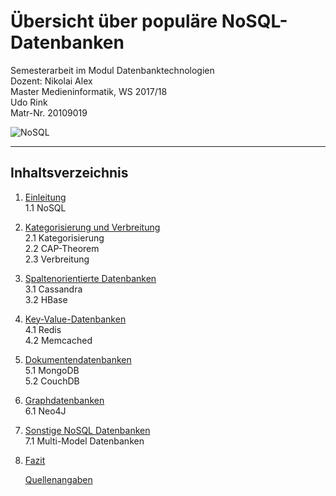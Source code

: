# Übersicht über populäre NoSQL-Datenbanken

Semesterarbeit im Modul Datenbanktechnologien    
Dozent: Nikolai Alex   
Master Medieninformatik, WS 2017/18    
Udo Rink    
Matr-Nr. 20109019  


![][img-nosql]  

***

## Inhaltsverzeichnis

1. [Einleitung][kap1]  
    1.1 NoSQL  
2. [Kategorisierung und Verbreitung][kap2]  
    2.1 Kategorisierung  
    2.2 CAP-Theorem  
    2.3 Verbreitung  
3. [Spaltenorientierte Datenbanken][kap3]  
    3.1 Cassandra  
    3.2 HBase  
4. [Key-Value-Datenbanken][kap4]  
    4.1 Redis  
    4.2 Memcached  
5. [Dokumentendatenbanken][kap5]  
    5.1 MongoDB  
    5.2 CouchDB  
6. [Graphdatenbanken][kap6]  
    6.1 Neo4J  
7. [Sonstige NoSQL Datenbanken][kap7]  
    7.1 Multi-Model Datenbanken  
8. [Fazit][kap8]    

   [Quellenangaben][kap9]


[kap1]:             ./03_einleitung_nosql.md "Einleitung"
[kap2]:             ./04_kategorisierung_und_verbreitung.md "Kategorisierung und Popularität"
[kap3]:             ./05_spaltenorientierte_db.md "Spaltenorientierte Datenbanken"
[kap4]:             ./06_key_value_db.md "Key-Value-Datenbanken"
[kap5]:             ./07_dokumenten_db.md "Dokumentendatenbanken"
[kap6]:             ./08_graph_db.md "Graphdatenbanken"
[kap7]:             ./09_sonstige_db.md "Sonstige NoSQL Datenbanken"
[kap8]:             ./10_fazit.md "Fazit"
[kap9]:             ./11_quellen.md "Quellenangaben"
[img-nosql]:        ./img/nosql.png "NoSQL"


